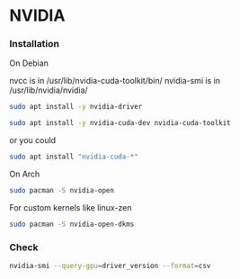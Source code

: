 # NVIDIA

### Installation

On Debian

nvcc is in /usr/lib/nvidia-cuda-toolkit/bin/
nvidia-smi is in /usr/lib/nvidia/nvidia/

```sh
sudo apt install -y nvidia-driver
```

```sh
sudo apt install -y nvidia-cuda-dev nvidia-cuda-toolkit
```

or you could
```sh
sudo apt install "nvidia-cuda-*"
```

On Arch


```sh
sudo pacman -S nvidia-open
```

For custom kernels like linux-zen
```sh
sudo pacman -S nvidia-open-dkms
```


### Check

```sh
nvidia-smi --query-gpu=driver_version --format=csv
```
